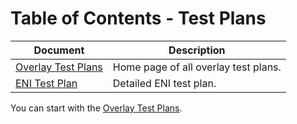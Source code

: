 # Table of Contents - Test Plans

| Document | Description |
|----------|-------------|
| [Overlay Test Plans](./overlay.md) | Home page of all overlay test plans. |
| [ENI Test Plan](./eni.md) | Detailed ENI test plan. |  


You can start with the [Overlay Test Plans](./overlay.md). 